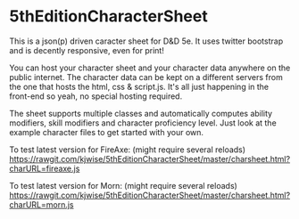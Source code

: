 5thEditionCharacterSheet
========================

This is a json(p) driven caracter sheet for D&D 5e.
It uses twitter bootstrap and is decently responsive, even for print!

You can host your character sheet and your character data anywhere on the public internet.
The character data can be kept on a different servers from the one that hosts the html, css & script.js. 
It's all just happening in the front-end so yeah, no special hosting required. 

The sheet supports multiple classes and automatically computes ability modifiers, skill modifiers and character proficiency level.
Just look at the example character files to get started with your own.

To test latest version for FireAxe: (might require several reloads)
https://rawgit.com/kjwise/5thEditionCharacterSheet/master/charsheet.html?charURL=fireaxe.js

To test latest version for Morn: (might require several reloads)
https://rawgit.com/kjwise/5thEditionCharacterSheet/master/charsheet.html?charURL=morn.js
